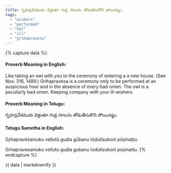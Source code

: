 ```yaml
---
title: గృహప్రవేశముకు వెళ్లుతూ గుడ్ల గూబను తోడుతీసుకొని పోయినట్టు.
tags:
  - "wishers"
  - "performed"
  - "owl"
  - "ill"
  - "grihapravesa"
---
```


{% capture data %}
#### Proverb Meaning in English:
Like taking an owl with you to the ceremony of entering a a new house.
(See Nos. 316, 1489.)
Grihapravesa is a ceremony only to be performed at an auspicious hour and in the absence of every bad omen. The owl is a peculiarly bad omen.
Keeping company with your ill-wishers.

#### Proverb Meaning in Telugu:
గృహప్రవేశముకు వెళ్లుతూ గుడ్ల గూబను తోడుతీసుకొని పోయినట్టు.

#### Telugu Sametha in English:
Gr̥hapravēśamuku veḷlutū guḍla gūbanu tōḍutīsukoni pōyinaṭṭu.

Grhapravesamuku vellutu gudla gubanu todutisukoni poyinattu.
{% endcapture %}

{{ data | markdownify }}

